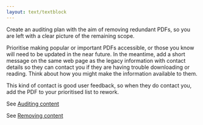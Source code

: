 ```yaml
---
layout: text/textblock
---
```


Create an auditing plan with the aim of removing redundant PDFs, so you are left with a clear picture of the remaining scope.

Prioritise making popular or important PDFs accessible, or those you know will need to be updated in the near future. In the meantime, add a short message on the same web page as the legacy information with contact details so they can contact you if they are having trouble downloading or reading. Think about how you might make the information available to them.

This kind of contact is good user feedback, so when they do contact you, add the PDF to your prioritised list to rework.

See [Auditing content](/content-strategy/content-auditing/)

See [Removing content](/content-strategy/removing-content/)
